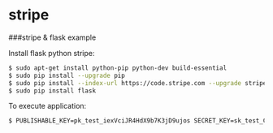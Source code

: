stripe
======

###stripe & flask example

Install flask python stripe:
``` bash
$ sudo apt-get install python-pip python-dev build-essential 
$ sudo pip install --upgrade pip 
$ sudo pip install --index-url https://code.stripe.com --upgrade stripe
$ sudo pip install flask
```

To execute application:
``` bash
$ PUBLISHABLE_KEY=pk_test_iexVciJR4HdX9b7K3jD9ujos SECRET_KEY=sk_test_CUZBBxAZZQyXxcqOIZaBEQ4m python app.py
```
